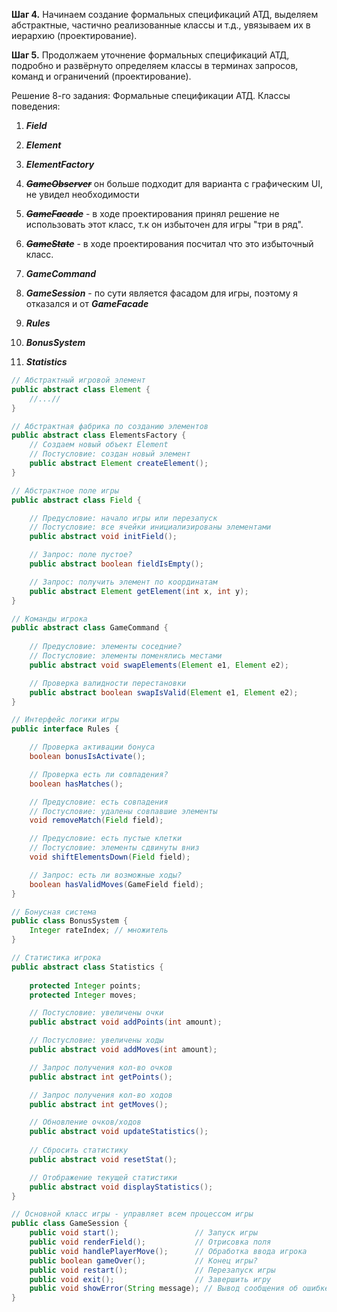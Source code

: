 **Шаг 4.** Начинаем создание формальных спецификаций АТД, выделяем абстрактные, 
частично реализованные классы и т.д., увязываем их в иерархию (проектирование).

**Шаг 5.** Продолжаем уточнение формальных спецификаций АТД, подробно и развёрнуто определяем классы в терминах запросов, 
команд и ограничений (проектирование).

Решение 8-го задания:
Формальные спецификации АТД.
Классы поведения:

1. **_Field_**
2. **_Element_** 
3. **_ElementFactory_**

4. _~~**_GameObserver_**~~_ он больше подходит для варианта с графическим UI, не увидел необходимости
5. ~~**_GameFacade_**~~ - в ходе проектирования принял решение не использовать этот класс, т.к он избыточен для игры "три в ряд".
6. ~~**_GameState_**~~ - в ходе проектирования посчитал что это избыточный класс.
7. **_GameCommand_**

8. **_GameSession_** - по сути является фасадом для игры, поэтому я отказался и от **_GameFacade_**

9. **_Rules_**
10. **_BonusSystem_**
11. **_Statistics_**

```java
// Абстрактный игровой элемент
public abstract class Element { 
    //...//
}

// Абстрактная фабрика по созданию элементов
public abstract class ElementsFactory {
    // Создаем новый объект Element
    // Постусловие: создан новый элемент
    public abstract Element createElement();
}

// Абстрактное поле игры
public abstract class Field {

    // Предусловие: начало игры или перезапуск
    // Постусловие: все ячейки инициализированы элементами
    public abstract void initField();

    // Запрос: поле пустое?
    public abstract boolean fieldIsEmpty();

    // Запрос: получить элемент по координатам
    public abstract Element getElement(int x, int y);
}

// Команды игрока
public abstract class GameCommand {
    
    // Предусловие: элементы соседние?
    // Постусловие: элементы поменялись местами
    public abstract void swapElements(Element e1, Element e2);

    // Проверка валидности перестановки
    public abstract boolean swapIsValid(Element e1, Element e2);
}

// Интерфейс логики игры
public interface Rules {

    // Проверка активации бонуса
    boolean bonusIsActivate();

    // Проверка есть ли совпадения?
    boolean hasMatches();

    // Предусловие: есть совпадения
    // Постусловие: удалены совпавшие элементы
    void removeMatch(Field field);

    // Предусловие: есть пустые клетки
    // Постусловие: элементы сдвинуты вниз
    void shiftElementsDown(Field field);

    // Запрос: есть ли возможные ходы?
    boolean hasValidMoves(GameField field);
}

// Бонусная система
public class BonusSystem { 
    Integer rateIndex; // множитель
}

// Статистика игрока
public abstract class Statistics {
    
    protected Integer points;
    protected Integer moves;

    // Постусловие: увеличены очки
    public abstract void addPoints(int amount);

    // Постусловие: увеличены ходы
    public abstract void addMoves(int amount);

    // Запрос получения кол-во очков
    public abstract int getPoints();

    // Запрос получения кол-во ходов
    public abstract int getMoves();

    // Обновление очков/ходов
    public abstract void updateStatistics();      
    
    // Сбросить статистику
    public abstract void resetStat();

    // Отображение текущей статистики
    public abstract void displayStatistics();
}

// Основной класс игры - управляет всем процессом игры
public class GameSession {
    public void start();                 // Запуск игры
    public void renderField();           // Отрисовка поля
    public void handlePlayerMove();      // Обработка ввода игрока
    public boolean gameOver();           // Конец игры?
    public void restart();               // Перезапуск игры
    public void exit();                  // Завершить игру
    public void showError(String message); // Вывод сообщения об ошибке
}
```